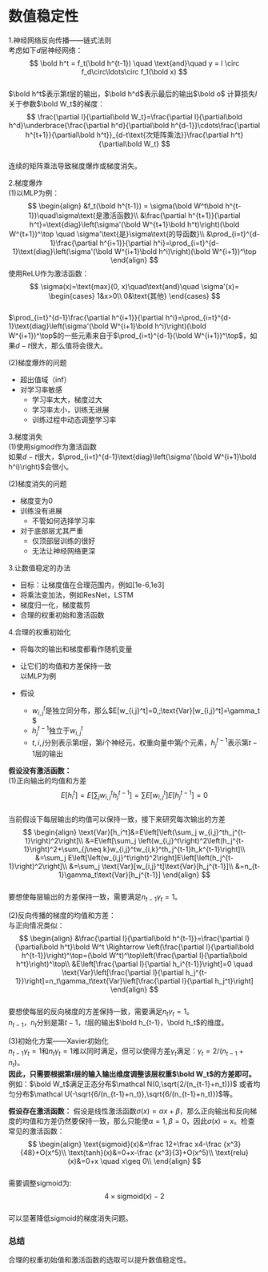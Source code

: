 # 数值稳定性  
1.神经网络反向传播——链式法则  
考虑如下$d$层神经网络：
$$
\bold h^t = f_t(\bold h^{t-1}) \quad \text{and}\quad y = l \circ f_d\circ\ldots\circ f_1(\bold x)
$$  
$\bold h^t$表示第$t$层的输出，$\bold h^d$表示最后的输出$\bold o$
计算损失$l$关于参数$\bold W_t$的梯度：  
$$
\frac{\partial l}{\partial\bold W_t}=\frac{\partial l}{\partial\bold h^d}\underbrace{\frac{\partial h^d}{\partial\bold h^{d-1}}\cdots\frac{\partial h^{t+1}}{\partial\bold h^t}}_{d-t\text{次矩阵乘法}}\frac{\partial h^t}{\partial\bold W_t}
$$  
连续的矩阵乘法导致梯度爆炸或梯度消失。  

2.梯度爆炸  
(1)以MLP为例：  
$$
\begin{align}
&f_t(\bold h^{t-1}) = \sigma(\bold W^t\bold h^{t-1})\quad\sigma\text{是激活函数}\\
&\frac{\partial h^{t+1}}{\partial h^t}=\text{diag}\left(\sigma'(\bold W^{t+1}\bold h^t)\right)(\bold W^{t+1})^\top \quad \sigma'\text{是}\sigma\text{的导函数}\\
&\prod_{i=t}^{d-1}\frac{\partial h^{i+1}}{\partial h^i}=\prod_{i=t}^{d-1}\text{diag}\left(\sigma'(\bold W^{i+1}\bold h^i)\right)(\bold W^{i+1})^\top
\end{align}
$$ 
使用ReLU作为激活函数：  
$$
\sigma(x)=\text{max}(0, x)\quad\text{and}\quad
\sigma'(x)=
\begin{cases}
1&x>0\\
0&\text{其他}
\end{cases}
$$  
$\prod_{i=t}^{d-1}\frac{\partial h^{i+1}}{\partial h^i}=\prod_{i=t}^{d-1}\text{diag}\left(\sigma'(\bold W^{i+1}\bold h^i)\right)(\bold W^{i+1})^\top$的一些元素来自于$\prod_{i=t}^{d-1}(\bold W^{i+1})^\top$，如果$d-t$很大，那么值将会很大。  

(2)梯度爆炸的问题  
- 超出值域（inf）
- 对学习率敏感
    - 学习率太大，梯度过大  
    - 学习率太小，训练无进展
    - 训练过程中动态调整学习率  

3.梯度消失  
(1)使用$\text{sigmod}$作为激活函数  
如果$d-t$很大，$\prod_{i=t}^{d-1}\text{diag}\left(\sigma'(\bold W^{i+1}\bold h^i)\right)$会很小。   

(2)梯度消失的问题  
- 梯度变为0 
- 训练没有进展
    - 不管如何选择学习率
- 对于底部层尤其严重
    - 仅顶部层训练的很好
    - 无法让神经网络更深  

3.让数值稳定的办法  
- 目标：让梯度值在合理范围内，例如[1e-6,1e3]
- 将乘法变加法，例如ResNet，LSTM
- 梯度归一化，梯度裁剪
- 合理的权重初始和激活函数  

4.合理的权重初始化  
- 将每次的输出和梯度都看作随机变量  
- 让它们的均值和方差保持一致  
以MLP为例  

- 假设
    - $w_{i,j}^t$是独立同分布，那么$E[w_{i,j}^t]=0,\;\text{Var}[w_{i,j}^t]=\gamma_t $  
    - $h_j^{t-1}$独立于$w_{i,j}^t$
    - $t,i,j$分别表示第$t$层，第$i$个神经元，权重向量中第$j$个元素，$h_j^{t-1}$表示第$t-1$层的输出  

**假设没有激活函数：**  
(1)正向输出的均值和方差  
$$
E[h_i^t]=E\left[\sum_j w_{i,j}^th_j^{t-1}\right]=\sum E[w_{i,j}^t]E[h_j^{t-1}]=0
$$  
当前假设下每层输出的均值可以保持一致，接下来研究每次输出的方差  
$$
\begin{align}
\text{Var}[h_i^t]&=E\left[\left(\sum_j w_{i,j}^th_j^{t-1}\right)^2\right]\\
&=E\left[\sum_j \left(w_{i,j}^t\right)^2\left(h_j^{t-1}\right)^2+\sum_{j\neq k}w_{i,j}^tw_{i,k}^th_j^{t-1}h_k^{t-1}\right]\\
&=\sum_j E\left[\left(w_{i,j}^t\right)^2\right]E\left[\left(h_j^{t-1}\right)^2\right]\\
&=\sum_j \text{Var}[w_{i,j}^t]\text{Var}[h_j^{t-1}]\\
&=n_{t-1}\gamma_t\text{Var}[h_j^{t-1}]
\end{align}
$$  
要想使每层输出的方差保持一致，需要满足$n_{t-1}\gamma_t=1$。  

(2)反向传播的梯度的均值和方差：  
与正向情况类似：  
$$
\begin{align}
&\frac{\partial l}{\partial\bold h^{t-1}}=\frac{\partial l}{\partial\bold h^t}\bold W^t \Rightarrow \left(\frac{\partial l}{\partial\bold h^{t-1}}\right)^\top=(\bold W^t)^\top\left(\frac{\partial l}{\partial\bold h^t}\right)^\top\\
&E\left[\frac{\partial l}{\partial h_i^{t-1}}\right]=0 \quad \text{Var}\left[\frac{\partial l}{\partial h_j^{t-1}}\right]=n_t\gamma_t\text{Var}\left[\frac{\partial l}{\partial h_j^t}\right]
\end{align}
$$  
要想使每层的反向梯度的方差保持一致，需要满足$n_t\gamma_t=1$。  
$n_{t-1}，n_t$分别是第$t-1，t$层的输出$\bold h_{t-1}，\bold h_t$的维度。  

(3)初始化方案——Xavier初始化  
$n_{t-1}\gamma_t=1$和$n_t\gamma_t=1$难以同时满足，但可以使得方差$\gamma_t$满足：$\gamma_t = 2/(n_{t-1}+n_t)$。  
**因此，只需要根据第$t$层的输入输出维度调整该层权重$\bold W_t$的方差即可。**   
例如：$\bold W_t$满足正态分布$\mathcal N(0,\sqrt{2/(n_{t-1}+n_t)})$ 或者均匀分布$\mathcal U(-\sqrt{6/(n_{t-1}+n_t)},\sqrt{6/(n_{t-1}+n_t)})$等。

**假设存在激活函数：**
假设是线性激活函数$\sigma(x)=\alpha x+\beta$，那么正向输出和反向梯度的均值和方差仍然要保持一致，那么只能使$\alpha=1,\beta=0$，因此$\sigma(x)=x$。检查常见的激活函数：  
$$
\begin{align}
\text{sigmoid}(x)&=\frac 12+\frac x4-\frac {x^3}{48}+O(x^5)\\
\text{tanh}(x)&=0+x-\frac {x^3}{3}+O(x^5)\\
\text{relu}(x)&=0+x \quad  x\geq 0\\
\end{align}
$$  
需要调整$\text{sigmoid}$为:  
$$4\times\text{sigmoid}(x)-2$$  
可以显著降低$\text{sigmoid}$的梯度消失问题。 


### 总结
合理的权重初始值和激活函数的选取可以提升数值稳定性。  